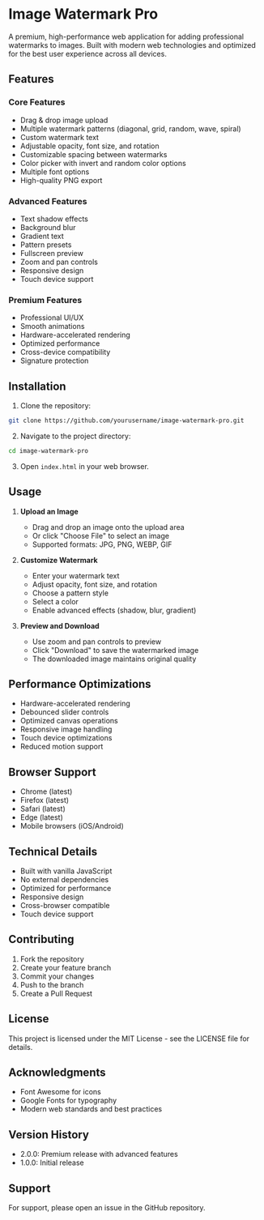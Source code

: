 # Image Watermark Pro

A premium, high-performance web application for adding professional watermarks to images. Built with modern web technologies and optimized for the best user experience across all devices.

## Features

### Core Features
- Drag & drop image upload
- Multiple watermark patterns (diagonal, grid, random, wave, spiral)
- Custom watermark text
- Adjustable opacity, font size, and rotation
- Customizable spacing between watermarks
- Color picker with invert and random color options
- Multiple font options
- High-quality PNG export

### Advanced Features
- Text shadow effects
- Background blur
- Gradient text
- Pattern presets
- Fullscreen preview
- Zoom and pan controls
- Responsive design
- Touch device support

### Premium Features
- Professional UI/UX
- Smooth animations
- Hardware-accelerated rendering
- Optimized performance
- Cross-device compatibility
- Signature protection

## Installation

1. Clone the repository:
```bash
git clone https://github.com/yourusername/image-watermark-pro.git
```

2. Navigate to the project directory:
```bash
cd image-watermark-pro
```

3. Open `index.html` in your web browser.

## Usage

1. **Upload an Image**
   - Drag and drop an image onto the upload area
   - Or click "Choose File" to select an image
   - Supported formats: JPG, PNG, WEBP, GIF

2. **Customize Watermark**
   - Enter your watermark text
   - Adjust opacity, font size, and rotation
   - Choose a pattern style
   - Select a color
   - Enable advanced effects (shadow, blur, gradient)

3. **Preview and Download**
   - Use zoom and pan controls to preview
   - Click "Download" to save the watermarked image
   - The downloaded image maintains original quality

## Performance Optimizations

- Hardware-accelerated rendering
- Debounced slider controls
- Optimized canvas operations
- Responsive image handling
- Touch device optimizations
- Reduced motion support

## Browser Support

- Chrome (latest)
- Firefox (latest)
- Safari (latest)
- Edge (latest)
- Mobile browsers (iOS/Android)

## Technical Details

- Built with vanilla JavaScript
- No external dependencies
- Optimized for performance
- Responsive design
- Cross-browser compatible
- Touch device support

## Contributing

1. Fork the repository
2. Create your feature branch
3. Commit your changes
4. Push to the branch
5. Create a Pull Request

## License

This project is licensed under the MIT License - see the LICENSE file for details.

## Acknowledgments

- Font Awesome for icons
- Google Fonts for typography
- Modern web standards and best practices

## Version History

- 2.0.0: Premium release with advanced features
- 1.0.0: Initial release

## Support

For support, please open an issue in the GitHub repository. 